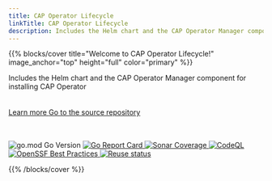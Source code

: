 ```yaml
---
title: CAP Operator Lifecycle
linkTitle: CAP Operator Lifecycle
description: Includes the Helm chart and the CAP Operator Manager component for installing CAP Operator
---
```


{{% blocks/cover title="Welcome to CAP Operator Lifecycle!" image_anchor="top" height="full" color="primary" %}}
<div class="mx-auto">
	<span class="font-weight-bold">Includes the Helm chart and the CAP Operator Manager component for installing CAP Operator</span><br><br><br>
	<a class="btn btn-lg btn-outline-info mr-3 mb-4" href="docs/">
		Learn more <i class="fas fa-arrow-alt-circle-right ml-2"></i>
	</a>
	<a class="btn btn-lg btn-outline-info mr-3 mb-4" href="https://github.com/sap/cap-operator-lifecycle">
		Go to the source repository <i class="fab fa-github ml-2 "></i>
	</a>
 	<br><br><br><p>
		<img src="https://img.shields.io/github/go-mod/go-version/SAP/cap-operator-lifecycle" alt="go.mod Go Version">
		<a href="https://goreportcard.com/report/github.com/sap/cap-operator-lifecycle">
			<img src="https://goreportcard.com/badge/github.com/sap/cap-operator-lifecycle" alt="Go Report Card">
		</a>
		<a href="https://sonarcloud.io/summary/overall?id=SAP_cap-operator-lifecycle">
			<img src="https://sonarcloud.io/api/project_badges/measure?project=SAP_cap-operator-lifecycle&metric=coverage" alt="Sonar Coverage">
		</a>
  		<a href="https://github.com/sap/cap-operator-lifecycle/actions/workflows/github-code-scanning/codeql">
			<img src="https://github.com/sap/cap-operator-lifecycle/actions/workflows/github-code-scanning/codeql/badge.svg" alt="CodeQL">
		</a>
		<a href="https://www.bestpractices.dev/projects/7803">
			<img src="https://www.bestpractices.dev/projects/7803/badge" alt="OpenSSF Best Practices">
		</a>
		<a href="https://api.reuse.software/info/github.com/SAP/cap-operator-lifecycle">
			<img src="https://api.reuse.software/badge/github.com/SAP/cap-operator-lifecycle" alt="Reuse status">
		</a>
	</p>
</div>
{{% /blocks/cover %}}
